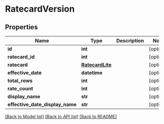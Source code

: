 # RatecardVersion

## Properties
Name | Type | Description | Notes
------------ | ------------- | ------------- | -------------
**id** | **int** |  | [optional] 
**ratecard_id** | **int** |  | [optional] 
**ratecard** | [**RatecardLite**](RatecardLite.md) |  | [optional] 
**effective_date** | **datetime** |  | [optional] 
**total_rows** | **int** |  | [optional] 
**rate_count** | **int** |  | [optional] 
**display_name** | **str** |  | [optional] 
**effective_date_display_name** | **str** |  | [optional] 

[[Back to Model list]](../README.md#documentation-for-models) [[Back to API list]](../README.md#documentation-for-api-endpoints) [[Back to README]](../README.md)

